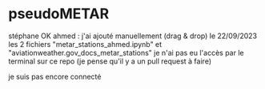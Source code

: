 # pseudoMETAR
stéphane OK
ahmed : j'ai ajouté manuellement (drag & drop) le 22/09/2023 les 2 fichiers "metar_stations_ahmed.ipynb" et "aviationweather.gov_docs_metar_stations"
je n'ai pas eu l'accès par le terminal sur ce repo (je pense qu'il y a un pull request à faire)


je suis pas encore connecté